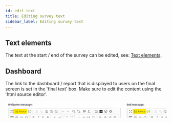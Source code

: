 ```yaml
---
id: edit-text
title: Editing survey text
sidebar_label: Editing survey text
---
```


## Text elements

The text at the start / end of the survey can be edited, see: [Text elements](https://manual.limesurvey.org/Text_elements).

## Dashboard

The link to the dashboard / report that is displayed to users on the final screen is set in the 'final text' box.  Make sure to edit the content using the 'html source editor'.

![text](assets/html-source-editor.png)